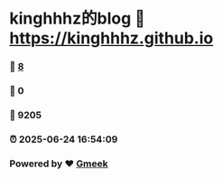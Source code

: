 # kinghhhz的blog :link: https://kinghhhz.github.io 
### :page_facing_up: [8](https://kinghhhz.github.io/tag.html) 
### :speech_balloon: 0 
### :hibiscus: 9205 
### :alarm_clock: 2025-06-24 16:54:09 
### Powered by :heart: [Gmeek](https://github.com/Meekdai/Gmeek)
